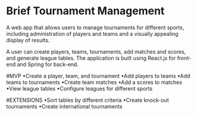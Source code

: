 # Brief Tournament Management

A web app that allows users to manage tournaments for different sports, including administration of players and teams and a visually appealing display of results.

A user can create players, teams, tournaments, add matches and scores, and generate league tables. The application is built using React.js for front-end and Spring for back-end.
 

#MVP
•Create a player, team, and tournament
•Add players to teams
•Add teams to tournaments
•Create team matches
•Add a scores to matches
•View league tables
•Configure leagues for different sports

#EXTENSIONS
•Sort tables by different criteria 
•Create knock-out tournaments
•Create international tournaments
